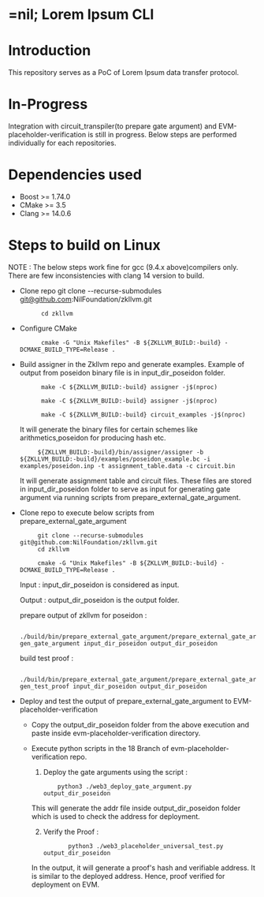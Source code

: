 # =nil; Lorem Ipsum CLI

# Introduction

This repository serves as a PoC of Lorem Ipsum data transfer protocol.

# In-Progress
Integration with circuit_transpiler(to prepare gate argument) and EVM-placeholder-verification is still in progress. 
Below steps are performed individually for each repositories.

# Dependencies used
 - Boost >= 1.74.0
 - CMake >= 3.5
 - Clang >= 14.0.6


# Steps to build on Linux

NOTE : The below steps work fine for gcc (9.4.x above)compilers only. There are few inconsistencies with clang 14 version to build.
 - Clone repo
             git clone --recurse-submodules git@github.com:NilFoundation/zkllvm.git

             cd zkllvm    

 - Configure CMake 

             cmake -G "Unix Makefiles" -B ${ZKLLVM_BUILD:-build} -DCMAKE_BUILD_TYPE=Release .

 - Build assigner in the Zkllvm repo and generate examples. Example of output from poseidon binary file is in input_dir_poseidon folder. 

             make -C ${ZKLLVM_BUILD:-build} assigner -j$(nproc) 

             make -C ${ZKLLVM_BUILD:-build} assigner -j$(nproc)

             make -C ${ZKLLVM_BUILD:-build} circuit_examples -j$(nproc)
    
    It will generate the binary files for certain schemes like arithmetics,poseidon for producing hash etc.

            ${ZKLLVM_BUILD:-build}/bin/assigner/assigner -b ${ZKLLVM_BUILD:-build}/examples/poseidon_example.bc -i examples/poseidon.inp -t assignment_table.data -c circuit.bin 
   
   It will generate assignment table and circuit files. These files are stored in input_dir_poseidon folder to serve as input for generating gate argument via running scripts from prepare_external_gate_argument.

 - Clone repo to execute below scripts from prepare_external_gate_argument 

            git clone --recurse-submodules git@github.com:NilFoundation/zkllvm.git
            cd zkllvm 
    
            cmake -G "Unix Makefiles" -B ${ZKLLVM_BUILD:-build} -DCMAKE_BUILD_TYPE=Release .

   Input : input_dir_poseidon is considered as input.

   Output : output_dir_poseidon is the output folder.

   prepare output of zkllvm for poseidon :   
   
               ./build/bin/prepare_external_gate_argument/prepare_external_gate_argument gen_gate_argument input_dir_poseidon output_dir_poseidon

   build test proof :   
   
              ./build/bin/prepare_external_gate_argument/prepare_external_gate_argument gen_test_proof input_dir_poseidon output_dir_poseidon 

 - Deploy and test the output of prepare_external_gate_argument to EVM-placeholder-verification
    - Copy the output_dir_poseidon folder from the above execution and paste inside evm-placeholder-verification directory.
    - Execute python scripts in the 18 Branch of evm-placeholder-verification repo. 
        1. Deploy the gate arguments using the script :  
        
                   python3 ./web3_deploy_gate_argument.py output_dir_poseidon 
        This will generate the addr file inside output_dir_poseidon folder which is used to check the address for deployment.

        2. Verify the Proof :     
        
                      python3 ./web3_placeholder_universal_test.py output_dir_poseidon
        In the output, it will generate a proof's hash and verifiable address. 
        It is similar to the deployed address. Hence, proof verified for deployment on EVM.
    
